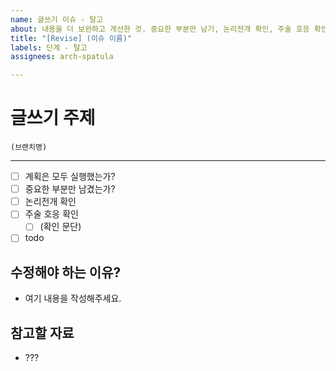 ```yaml
---
name: 글쓰기 이슈 - 탈고
about: 내용을 더 보완하고 개선한 것. 중요한 부분만 남기, 논리전개 확인, 주술 호응 확인.
title: "[Revise] (이슈 이름)"
labels: 단계 - 탈고
assignees: arch-spatula

---
```


# 글쓰기 주제

```
(브랜치명)
```

---

- [ ] 계획은 모두 실행했는가?
- [ ] 중요한 부분만 남겼는가?
- [ ] 논리전개 확인
- [ ] 주술 호응 확인
  - [ ] (확인 문단)
- [ ] todo

## 수정해야 하는 이유?

- 여기 내용을 작성해주세요.

## 참고할 자료

- ???
